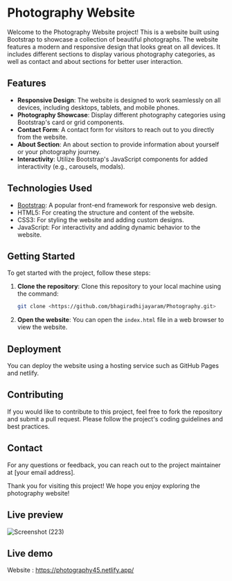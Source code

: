 # Photography Website

Welcome to the Photography Website project! This is a website built using Bootstrap to showcase a collection of beautiful photographs. The website features a modern and responsive design that looks great on all devices. It includes different sections to display various photography categories, as well as contact and about sections for better user interaction.

## Features

- **Responsive Design**: The website is designed to work seamlessly on all devices, including desktops, tablets, and mobile phones.
- **Photography Showcase**: Display different photography categories using Bootstrap's card or grid components.
- **Contact Form**: A contact form for visitors to reach out to you directly from the website.
- **About Section**: An about section to provide information about yourself or your photography journey.
- **Interactivity**: Utilize Bootstrap's JavaScript components for added interactivity (e.g., carousels, modals).

## Technologies Used

- [Bootstrap](https://getbootstrap.com/): A popular front-end framework for responsive web design.
- HTML5: For creating the structure and content of the website.
- CSS3: For styling the website and adding custom designs.
- JavaScript: For interactivity and adding dynamic behavior to the website.

## Getting Started

To get started with the project, follow these steps:

1. **Clone the repository**: Clone this repository to your local machine using the command:

    ```bash
    git clone <https://github.com/bhagiradhijayaram/Photography.git>
    ```

2. **Open the website**: You can open the `index.html` file in a web browser to view the website.

## Deployment

You can deploy the website using a hosting service such as GitHub Pages and netlify.

## Contributing

If you would like to contribute to this project, feel free to fork the repository and submit a pull request. Please follow the project's coding guidelines and best practices.

## Contact

For any questions or feedback, you can reach out to the project maintainer at [your email address].

Thank you for visiting this project! We hope you enjoy exploring the photography website!

## Live preview
![Screenshot (223)](https://github.com/bhagiradhijayaram/Photography/assets/116064700/e82abafc-0994-4b7b-b19f-3cbf3b7af9a4)

## Live demo
Website : https://photography45.netlify.app/

